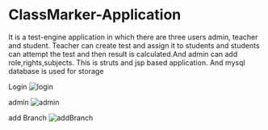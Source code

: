 # ClassMarker-Application
It is a test-engine application in which there are three users admin, teacher and student. Teacher can create test and assign it to students and students can attempt the test and then result is calculated.And admin can add role,rights,subjects. This is struts and jsp based application. And mysql database is used for storage


Login
![login](https://user-images.githubusercontent.com/50835817/71300678-1a953a80-23bd-11ea-957f-ac29fe3d6a70.PNG)

admin
![admin](https://user-images.githubusercontent.com/50835817/71300737-ad35d980-23bd-11ea-9932-a26cc9999801.PNG)

add Branch
![addBranch](https://user-images.githubusercontent.com/50835817/71300766-f554fc00-23bd-11ea-9614-23a13f802b8d.PNG)
